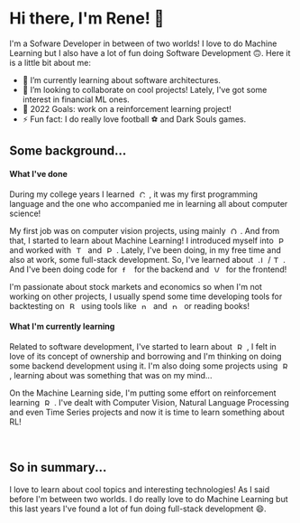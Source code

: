 # Hi there, I'm Rene! 👋

I'm a Sofware Developer in between of two worlds! I love to do Machine Learning but I also have a lot of fun doing Software Development 🙃. Here it is a little bit about me:

- 🌱 I’m currently learning about software architectures.
- 👯 I’m looking to collaborate on cool projects! Lately, I've got some interest in financial ML ones.
- 🥅 2022 Goals: work on a reinforcement learning project!
- ⚡ Fun fact: I do really love football ⚽ and Dark Souls games.

## Some background...

#### **What I've done**

During my college years I learned <img width="12px" src="https://www.svgrepo.com/show/303480/c-logo.svg" style="padding-right:5px; padding-left:5px" title="C++" />, it was my first programming language and the one who accompanied me in learning all about computer science!

My first job was on computer vision projects, using mainly <img width="12px" src="https://www.svgrepo.com/show/354139/opencv.svg" style="padding-right:5px; padding-left:5px" title="OpenCV" />. And from that, I started to learn about Machine Learning! I introduced myself into <img width="12px" src="https://www.svgrepo.com/show/354238/python.svg" style="padding-right:5px; padding-left:5px" title="Python" /> and worked with <img width="12px" src="https://www.svgrepo.com/show/354440/tensorflow.svg" style="padding-right:5px; padding-left:5px" title="Tensorflow" /> and <img width="12px" src="https://www.svgrepo.com/show/354240/pytorch.svg" style="padding-right:5px; padding-left:5px" title="Pytorch" />. Lately, I've been doing, in my free time and also at work, some full-stack development. So, I've learned about <img width="12px" src="https://www.svgrepo.com/show/349419/javascript.svg" style="padding-right:5px; padding-left:5px" title="Javascript" />/<img width="12px" src="https://www.svgrepo.com/show/349540/typescript.svg" style="padding-right:5px; padding-left:5px" title="Typescript" />. And I've been doing code for <img width="12px" src="https://www.svgrepo.com/show/330413/fastapi.svg" style="padding-right:5px; padding-left:5px" title="fastAPI" /> for the backend and <img width="12px" src="https://www.svgrepo.com/show/374175/vue.svg" style="padding-right:5px; padding-left:5px" title="Vue.js" /> for the frontend!

I'm passionate about stock markets and economics so when I'm not working on other projects, I usually spend some time developing tools for backtesting on <img width="12px" src="https://www.svgrepo.com/show/3286/bar-chart.svg" style="padding-right:5px; padding-left:5px" title="Bar chart" /> using tools like <img width="12px" src="https://www.svgrepo.com/show/354127/numpy.svg" style="padding-right:5px; padding-left:5px" title="numpy" /> and <img width="12px" src="https://www.svgrepo.com/show/306534/pandas.svg" style="padding-right:5px; padding-left:5px" title="pandas" /> or reading books!

#### **What I'm currently learning**

Related to software development, I've started to learn about <img width="12px" src="https://www.svgrepo.com/show/374056/rust.svg" style="padding-right:5px; padding-left:5px" title="Rust" />, I felt in love of its concept of ownership and borrowing and I'm thinking on doing some backend development using it. I'm also doing some projects using <img width="12px" src="https://www.svgrepo.com/show/354259/react.svg" style="padding-right:5px; padding-left:5px" title="React" />, learning about was something that was on my mind...

On the Machine Learning side, I'm putting some effort on reinforcement learning <img width="12px" src="https://www.svgrepo.com/show/29869/robot.svg" style="padding-right:5px; padding-left:5px" title="Reinforcement learning" />. I've dealt with Computer Vision, Natural Language Processing and even Time Series projects and now it is time to learn something about RL!

<br />

## So in summary...

I love to learn about cool topics and interesting technologies! As I said before I'm between two worlds. I do really love to do Machine Learning but this last years I've found a lot of fun doing full-stack development 😄.